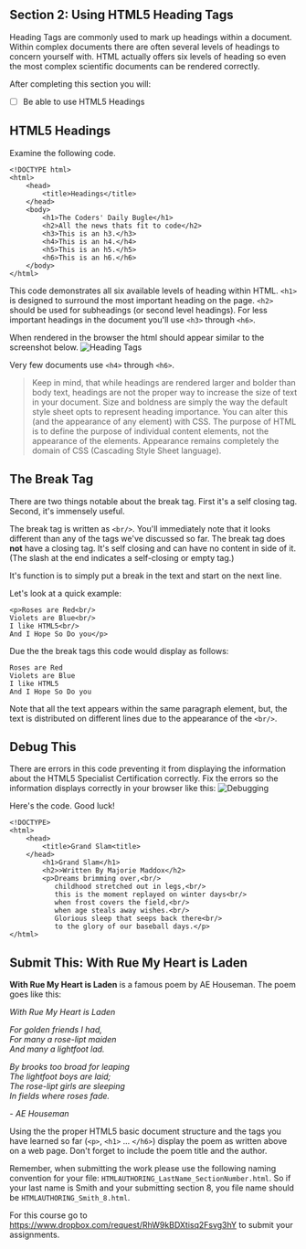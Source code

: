 ﻿## Section 2:  Using HTML5 Heading Tags
Heading Tags are commonly used to mark up headings within a document. Within complex documents there are often several levels of headings to concern yourself with. HTML actually offers six levels of heading so even the most complex scientific documents can be rendered correctly.

After completing this section you will:

 - [ ] Be able to use HTML5 Headings 

## HTML5 Headings
Examine the following code.

```
<!DOCTYPE html>
<html>
    <head>
        <title>Headings</title>
    </head>
    <body>
        <h1>The Coders' Daily Bugle</h1>
        <h2>All the news thats fit to code</h2>
        <h3>This is an h3.</h3>
        <h4>This is an h4.</h4>
        <h5>This is an h5.</h5>
        <h6>This is an h6.</h6>
    </body>
</html>
```
This code demonstrates all six available levels of heading within HTML. `<h1>` is designed to surround the most important heading on the page. `<h2>` should be used for subheadings (or second level headings). For less important headings in the document you'll use `<h3>` through `<h6>`. 

When rendered in the browser the html should appear similar to the screenshot below.
![Heading Tags](https://s3.amazonaws.com/coursewareframework/html5authoring/Screen+Shot+2018-09-30+at+10.27.57+PM.png)

Very few documents use `<h4>` through `<h6>`.

> Keep in mind, that while headings are rendered larger and bolder than body text, headings are not the proper way to increase the size of text in your document. Size and boldness are simply the way the default style sheet opts to represent heading importance. You can alter this (and the appearance of any element) with CSS.
The purpose of HTML is to define the purpose of individual content elements, not the appearance of the elements. Appearance remains completely the domain of CSS (Cascading Style Sheet language).

## The Break Tag
There are two things notable about the break tag. First it's a self closing tag. Second, it's immensely useful.

The break tag is written as `<br/>`.  You'll immediately note that it looks different than any of the tags we've discussed so far.  The break tag does **not** have a closing tag. It's self closing and can have no content in side of it.  (The slash at the end indicates a self-closing or empty tag.)

It's function is to simply put a break in the text and start on the next line.  

Let's look at a quick example:
```
<p>Roses are Red<br/>
Violets are Blue<br/>
I like HTML5<br/>
And I Hope So Do you</p>
```
Due the the break tags this code would display as follows:
```
Roses are Red
Violets are Blue
I like HTML5
And I Hope So Do you
```
Note that all the text appears within the same paragraph element, but, the text is distributed on different lines due to the appearance of the `<br/>`. 

## Debug This
There are errors in this code preventing it from displaying the information about the HTML5 Specialist Certification  correctly.  Fix the errors so the information displays correctly in your browser like this:
![Debugging](https://s3.amazonaws.com/coursewareframework/html5authoring/Screen+Shot+2018-09-30+at+10.49.58+PM.png)

Here's the code.  Good luck!
```
<!DOCTYPE>
<html>
    <head>
        <title>Grand Slam<title>
    </head>
        <h1>Grand Slam</h1>
        <h2>>Written By Majorie Maddox</h2>
        <p>Dreams brimming over,<br/>
           childhood stretched out in legs,<br/>
           this is the moment replayed on winter days<br/>
           when frost covers the field,<br/>
           when age steals away wishes.<br/>
           Glorious sleep that seeps back there<br/>
           to the glory of our baseball days.</p>
</html>
```
## Submit This: With Rue My Heart is Laden
**With Rue My Heart is Laden** is a famous poem by AE Houseman. The poem goes like this:

_With Rue My Heart is Laden_  
  
_For golden friends I had,_  
_For many a rose-lipt maiden_  
_And many a lightfoot lad._  
  
_By brooks too broad for leaping_  
_The lightfoot boys are laid;_  
_The rose-lipt girls are sleeping_  
_In fields where roses fade._  

_- AE Houseman_

Using the the proper HTML5 basic document structure and the tags you have learned so far (`<p>`, `<h1>` ... `</h6>`) display the poem as written above on a web page. Don't forget to include the poem title and the author.

Remember, when submitting the work please use the following naming convention for your file:   `HTMLAUTHORING_LastName_SectionNumber.html`.  So if your last name is Smith and your submitting section 8, you file name should be `HTMLAUTHORING_Smith_8.html`.

For this course go to https://www.dropbox.com/request/RhW9kBDXtisq2Fsvg3hY to submit your assignments.
